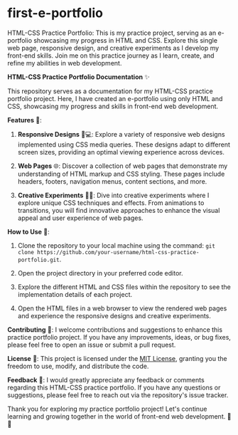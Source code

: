 # first-e-portfolio
HTML-CSS Practice Portfolio: This is my practice project, serving as an e-portfolio showcasing my progress in HTML and CSS. Explore this single web page, responsive design, and creative experiments as I develop my front-end skills. Join me on this practice journey as I learn, create, and refine my abilities in web development.

**HTML-CSS Practice Portfolio Documentation** ✨

This repository serves as a documentation for my HTML-CSS practice portfolio project. Here, I have created an e-portfolio using only HTML and CSS, showcasing my progress and skills in front-end web development.

**Features** 🌟:
1. **Responsive Designs** 📱💻: Explore a variety of responsive web designs implemented using CSS media queries. These designs adapt to different screen sizes, providing an optimal viewing experience across devices.

2. **Web Pages** 🌐: Discover a collection of web pages that demonstrate my understanding of HTML markup and CSS styling. These pages include headers, footers, navigation menus, content sections, and more.

3. **Creative Experiments** 🎨✨: Dive into creative experiments where I explore unique CSS techniques and effects. From animations to transitions, you will find innovative approaches to enhance the visual appeal and user experience of web pages.

**How to Use** 🚀:
1. Clone the repository to your local machine using the command: `git clone https://github.com/your-username/html-css-practice-portfolio.git`.

2. Open the project directory in your preferred code editor.

3. Explore the different HTML and CSS files within the repository to see the implementation details of each project.

4. Open the HTML files in a web browser to view the rendered web pages and experience the responsive designs and creative experiments.

**Contributing** 🤝:
I welcome contributions and suggestions to enhance this practice portfolio project. If you have any improvements, ideas, or bug fixes, please feel free to open an issue or submit a pull request.

**License** 📄:
This project is licensed under the [MIT License](https://opensource.org/licenses/MIT), granting you the freedom to use, modify, and distribute the code.

**Feedback** 💬:
I would greatly appreciate any feedback or comments regarding this HTML-CSS practice portfolio. If you have any questions or suggestions, please feel free to reach out via the repository's issue tracker.

Thank you for exploring my practice portfolio project! Let's continue learning and growing together in the world of front-end web development. 🌟🚀
